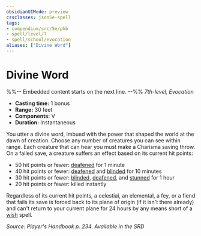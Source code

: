 ```yaml
---
obsidianUIMode: preview
cssclasses: json5e-spell
tags:
- compendium/src/5e/phb
- spell/level/7
- spell/school/evocation
aliases: ["Divine Word"]
---
```

# Divine Word
%%-- Embedded content starts on the next line. --%%
*7th-level, Evocation*  

- **Casting time:** 1 bonus
- **Range:** 30 feet
- **Components:** V
- **Duration:** Instantaneous

You utter a divine word, imbued with the power that shaped the world at the dawn of creation. Choose any number of creatures you can see within range. Each creature that can hear you must make a Charisma saving throw. On a failed save, a creature suffers an effect based on its current hit points:

- 50 hit points or fewer: [deafened](2-Mechanics/CLI/rules/conditions.md#Deafened) for 1 minute  
- 40 hit points or fewer: [deafened](2-Mechanics/CLI/rules/conditions.md#Deafened) and [blinded](2-Mechanics/CLI/rules/conditions.md#Blinded) for 10 minutes  
- 30 hit points or fewer: [blinded](2-Mechanics/CLI/rules/conditions.md#Blinded), [deafened](2-Mechanics/CLI/rules/conditions.md#Deafened), and [stunned](2-Mechanics/CLI/rules/conditions.md#Stunned) for 1 hour  
- 20 hit points or fewer: killed instantly  

Regardless of its current hit points, a celestial, an elemental, a fey, or a fiend that fails its save is forced back to its plane of origin (if it isn't there already) and can't return to your current plane for 24 hours by any means short of a [wish](2-Mechanics/CLI/spells/wish.md) spell.

*Source: Player's Handbook p. 234. Available in the <span title='Systems Reference Document (5.1)'>SRD</span>*